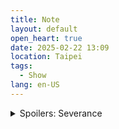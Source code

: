 ```yaml
---
title: Note
layout: default
open_heart: true
date: 2025-02-22 13:09
location: Taipei
tags: 
  - Show
lang: en-US
---
```


<details><summary>Spoilers: Severance</summary>

Clare asked who I think is the happiest, and I said I don’t think anyone is “happy.”

You see, innie and outie Dylan. Gretchen sees different ranges of the same person. Some pleasant some not. The two Dylans deal with different aspects of life which lead to them presenting a different side of their personality towards Gretchen. Outie Dylan isn’t less kind or considerate or genuine, he simply doesn’t get to be that. If anything I hope this leads to Gretchen seeing how lovable parts of Dylan are and not the other way around.

Also, men are idiots.

</details>
